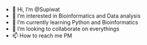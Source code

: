 - 👋 Hi, I’m @Supiwat
- 👀 I’m interested in Bioinformatics and Data analysis
- 🌱 I’m currently learning Python and Bioinformatics 
- 💞️ I’m looking to collaborate on everythings
- 📫 How to reach me PM

<!---
Supiwat/Supiwat is a ✨ special ✨ repository because its `README.md` (this file) appears on your GitHub profile.
You can click the Preview link to take a look at your changes.
--->
